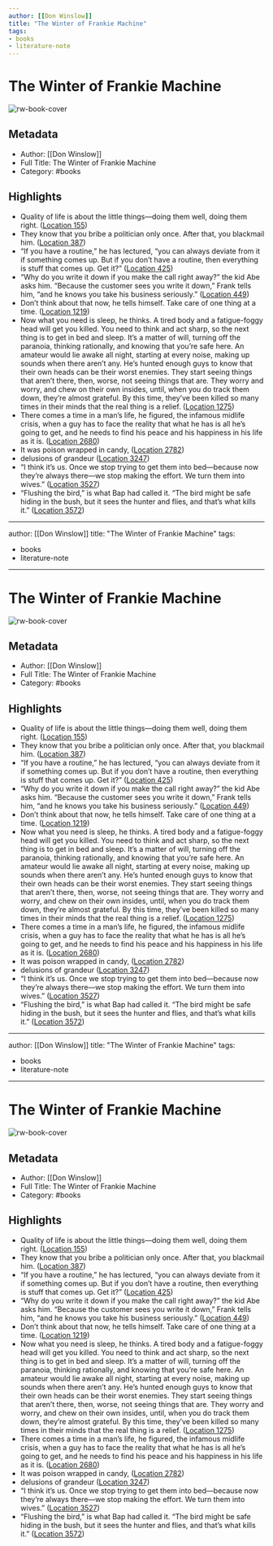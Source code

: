 ```yaml
---
author: [[Don Winslow]]
title: "The Winter of Frankie Machine"
tags: 
- books
- literature-note
---
```

# The Winter of Frankie Machine

![rw-book-cover](https://images-na.ssl-images-amazon.com/images/I/51UtT5tj-xL._SL200_.jpg)

## Metadata
- Author: [[Don Winslow]]
- Full Title: The Winter of Frankie Machine
- Category: #books

## Highlights
- Quality of life is about the little things—doing them well, doing them right. ([Location 155](https://readwise.io/to_kindle?action=open&asin=B004GKMV6G&location=155))
- They know that you bribe a politician only once. After that, you blackmail him. ([Location 387](https://readwise.io/to_kindle?action=open&asin=B004GKMV6G&location=387))
- “If you have a routine,” he has lectured, “you can always deviate from it if something comes up. But if you don’t have a routine, then everything is stuff that comes up. Get it?” ([Location 425](https://readwise.io/to_kindle?action=open&asin=B004GKMV6G&location=425))
- “Why do you write it down if you make the call right away?” the kid Abe asks him. “Because the customer sees you write it down,” Frank tells him, “and he knows you take his business seriously.” ([Location 449](https://readwise.io/to_kindle?action=open&asin=B004GKMV6G&location=449))
- Don’t think about that now, he tells himself. Take care of one thing at a time. ([Location 1219](https://readwise.io/to_kindle?action=open&asin=B004GKMV6G&location=1219))
- Now what you need is sleep, he thinks. A tired body and a fatigue-foggy head will get you killed. You need to think and act sharp, so the next thing is to get in bed and sleep. It’s a matter of will, turning off the paranoia, thinking rationally, and knowing that you’re safe here. An amateur would lie awake all night, starting at every noise, making up sounds when there aren’t any. He’s hunted enough guys to know that their own heads can be their worst enemies. They start seeing things that aren’t there, then, worse, not seeing things that are. They worry and worry, and chew on their own insides, until, when you do track them down, they’re almost grateful. By this time, they’ve been killed so many times in their minds that the real thing is a relief. ([Location 1275](https://readwise.io/to_kindle?action=open&asin=B004GKMV6G&location=1275))
- There comes a time in a man’s life, he figured, the infamous midlife crisis, when a guy has to face the reality that what he has is all he’s going to get, and he needs to find his peace and his happiness in his life as it is. ([Location 2680](https://readwise.io/to_kindle?action=open&asin=B004GKMV6G&location=2680))
- It was poison wrapped in candy, ([Location 2782](https://readwise.io/to_kindle?action=open&asin=B004GKMV6G&location=2782))
- delusions of grandeur ([Location 3247](https://readwise.io/to_kindle?action=open&asin=B004GKMV6G&location=3247))
- “I think it’s us. Once we stop trying to get them into bed—because now they’re always there—we stop making the effort. We turn them into wives.” ([Location 3527](https://readwise.io/to_kindle?action=open&asin=B004GKMV6G&location=3527))
- “Flushing the bird,” is what Bap had called it. “The bird might be safe hiding in the bush, but it sees the hunter and flies, and that’s what kills it.” ([Location 3572](https://readwise.io/to_kindle?action=open&asin=B004GKMV6G&location=3572))
---
author: [[Don Winslow]]
title: "The Winter of Frankie Machine"
tags: 
- books
- literature-note
---
# The Winter of Frankie Machine

![rw-book-cover](https://images-na.ssl-images-amazon.com/images/I/51UtT5tj-xL._SL200_.jpg)

## Metadata
- Author: [[Don Winslow]]
- Full Title: The Winter of Frankie Machine
- Category: #books

## Highlights
- Quality of life is about the little things—doing them well, doing them right. ([Location 155](https://readwise.io/to_kindle?action=open&asin=B004GKMV6G&location=155))
- They know that you bribe a politician only once. After that, you blackmail him. ([Location 387](https://readwise.io/to_kindle?action=open&asin=B004GKMV6G&location=387))
- “If you have a routine,” he has lectured, “you can always deviate from it if something comes up. But if you don’t have a routine, then everything is stuff that comes up. Get it?” ([Location 425](https://readwise.io/to_kindle?action=open&asin=B004GKMV6G&location=425))
- “Why do you write it down if you make the call right away?” the kid Abe asks him. “Because the customer sees you write it down,” Frank tells him, “and he knows you take his business seriously.” ([Location 449](https://readwise.io/to_kindle?action=open&asin=B004GKMV6G&location=449))
- Don’t think about that now, he tells himself. Take care of one thing at a time. ([Location 1219](https://readwise.io/to_kindle?action=open&asin=B004GKMV6G&location=1219))
- Now what you need is sleep, he thinks. A tired body and a fatigue-foggy head will get you killed. You need to think and act sharp, so the next thing is to get in bed and sleep. It’s a matter of will, turning off the paranoia, thinking rationally, and knowing that you’re safe here. An amateur would lie awake all night, starting at every noise, making up sounds when there aren’t any. He’s hunted enough guys to know that their own heads can be their worst enemies. They start seeing things that aren’t there, then, worse, not seeing things that are. They worry and worry, and chew on their own insides, until, when you do track them down, they’re almost grateful. By this time, they’ve been killed so many times in their minds that the real thing is a relief. ([Location 1275](https://readwise.io/to_kindle?action=open&asin=B004GKMV6G&location=1275))
- There comes a time in a man’s life, he figured, the infamous midlife crisis, when a guy has to face the reality that what he has is all he’s going to get, and he needs to find his peace and his happiness in his life as it is. ([Location 2680](https://readwise.io/to_kindle?action=open&asin=B004GKMV6G&location=2680))
- It was poison wrapped in candy, ([Location 2782](https://readwise.io/to_kindle?action=open&asin=B004GKMV6G&location=2782))
- delusions of grandeur ([Location 3247](https://readwise.io/to_kindle?action=open&asin=B004GKMV6G&location=3247))
- “I think it’s us. Once we stop trying to get them into bed—because now they’re always there—we stop making the effort. We turn them into wives.” ([Location 3527](https://readwise.io/to_kindle?action=open&asin=B004GKMV6G&location=3527))
- “Flushing the bird,” is what Bap had called it. “The bird might be safe hiding in the bush, but it sees the hunter and flies, and that’s what kills it.” ([Location 3572](https://readwise.io/to_kindle?action=open&asin=B004GKMV6G&location=3572))
---
author: [[Don Winslow]]
title: "The Winter of Frankie Machine"
tags: 
- books
- literature-note
---
# The Winter of Frankie Machine

![rw-book-cover](https://images-na.ssl-images-amazon.com/images/I/51UtT5tj-xL._SL200_.jpg)

## Metadata
- Author: [[Don Winslow]]
- Full Title: The Winter of Frankie Machine
- Category: #books

## Highlights
- Quality of life is about the little things—doing them well, doing them right. ([Location 155](https://readwise.io/to_kindle?action=open&asin=B004GKMV6G&location=155))
- They know that you bribe a politician only once. After that, you blackmail him. ([Location 387](https://readwise.io/to_kindle?action=open&asin=B004GKMV6G&location=387))
- “If you have a routine,” he has lectured, “you can always deviate from it if something comes up. But if you don’t have a routine, then everything is stuff that comes up. Get it?” ([Location 425](https://readwise.io/to_kindle?action=open&asin=B004GKMV6G&location=425))
- “Why do you write it down if you make the call right away?” the kid Abe asks him. “Because the customer sees you write it down,” Frank tells him, “and he knows you take his business seriously.” ([Location 449](https://readwise.io/to_kindle?action=open&asin=B004GKMV6G&location=449))
- Don’t think about that now, he tells himself. Take care of one thing at a time. ([Location 1219](https://readwise.io/to_kindle?action=open&asin=B004GKMV6G&location=1219))
- Now what you need is sleep, he thinks. A tired body and a fatigue-foggy head will get you killed. You need to think and act sharp, so the next thing is to get in bed and sleep. It’s a matter of will, turning off the paranoia, thinking rationally, and knowing that you’re safe here. An amateur would lie awake all night, starting at every noise, making up sounds when there aren’t any. He’s hunted enough guys to know that their own heads can be their worst enemies. They start seeing things that aren’t there, then, worse, not seeing things that are. They worry and worry, and chew on their own insides, until, when you do track them down, they’re almost grateful. By this time, they’ve been killed so many times in their minds that the real thing is a relief. ([Location 1275](https://readwise.io/to_kindle?action=open&asin=B004GKMV6G&location=1275))
- There comes a time in a man’s life, he figured, the infamous midlife crisis, when a guy has to face the reality that what he has is all he’s going to get, and he needs to find his peace and his happiness in his life as it is. ([Location 2680](https://readwise.io/to_kindle?action=open&asin=B004GKMV6G&location=2680))
- It was poison wrapped in candy, ([Location 2782](https://readwise.io/to_kindle?action=open&asin=B004GKMV6G&location=2782))
- delusions of grandeur ([Location 3247](https://readwise.io/to_kindle?action=open&asin=B004GKMV6G&location=3247))
- “I think it’s us. Once we stop trying to get them into bed—because now they’re always there—we stop making the effort. We turn them into wives.” ([Location 3527](https://readwise.io/to_kindle?action=open&asin=B004GKMV6G&location=3527))
- “Flushing the bird,” is what Bap had called it. “The bird might be safe hiding in the bush, but it sees the hunter and flies, and that’s what kills it.” ([Location 3572](https://readwise.io/to_kindle?action=open&asin=B004GKMV6G&location=3572))
